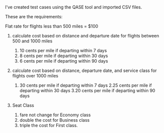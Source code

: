 I've created test cases using the QASE tool and imported  CSV files. 

These are the requirements:

Flat rate for flights less than 500 miles = $100

1. calculate cost based on distance and departure date for flights between 500 and 1000 miles
   
    1. 10 cents per mile if departing within 7 days
    2. 8 cents per mile if departing within 30 days
    3. 6 cents per mile if departing within 90 days
3. calculate cost based on distance, departure date, and service class for flights over 1000 miles
   
   1. 30 cents per mile if departing within 7 days
   2.25 cents per mile if departing within 30 days
   3.20 cents per mile if departing within 90 days
      
5. Seat Class
   1. fare not change for Economy class
   2. double the cost for Business class
   3. triple the cost for First class.




 
